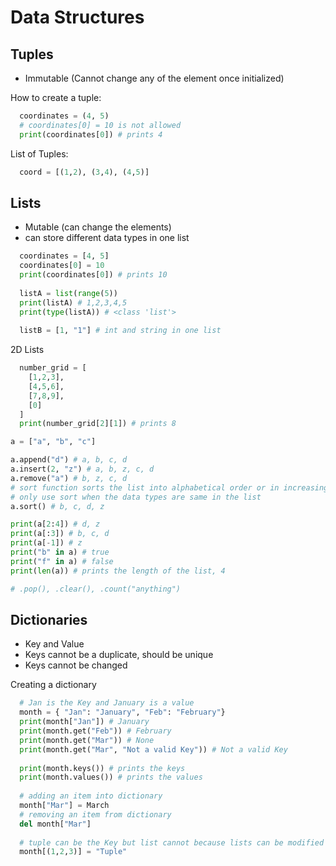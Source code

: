 # Data Structures

## Tuples
* Immutable (Cannot change any of the element once initialized)

How to create a tuple:
```python
  coordinates = (4, 5)
  # coordinates[0] = 10 is not allowed
  print(coordinates[0]) # prints 4
```
List of Tuples:
```python
  coord = [(1,2), (3,4), (4,5)]
```

## Lists
* Mutable (can change the elements)
* can store different data types in one list
```python
  coordinates = [4, 5]
  coordinates[0] = 10
  print(coordinates[0]) # prints 10 
  
  listA = list(range(5))
  print(listA) # 1,2,3,4,5
  print(type(listA)) # <class 'list'>
  
  listB = [1, "1"] # int and string in one list
```
2D Lists
```python
  number_grid = [
    [1,2,3],
    [4,5,6],
    [7,8,9],
    [0]
  ]
  print(number_grid[2][1]) # prints 8
```
```python
a = ["a", "b", "c"]

a.append("d") # a, b, c, d
a.insert(2, "z") # a, b, z, c, d
a.remove("a") # b, z, c, d
# sort function sorts the list into alphabetical order or in increasing order
# only use sort when the data types are same in the list
a.sort() # b, c, d, z

print(a[2:4]) # d, z
print(a[:3]) # b, c, d
print(a[-1]) # z
print("b" in a) # true
print("f" in a) # false
print(len(a)) # prints the length of the list, 4

# .pop(), .clear(), .count("anything")

```

## Dictionaries
* Key and Value
* Keys cannot be a duplicate, should be unique
* Keys cannot be changed

Creating a dictionary
```python
  # Jan is the Key and January is a value
  month = { "Jan": "January", "Feb": "February"}
  print(month["Jan"]) # January
  print(month.get("Feb")) # February
  print(month.get("Mar")) # None
  print(month.get("Mar", "Not a valid Key")) # Not a valid Key
  
  print(month.keys()) # prints the keys
  print(month.values()) # prints the values
  
  # adding an item into dictionary
  month["Mar"] = March
  # removing an item from dictionary
  del month["Mar"]
  
  # tuple can be the Key but list cannot because lists can be modified
  month[(1,2,3)] = "Tuple"
  
```
